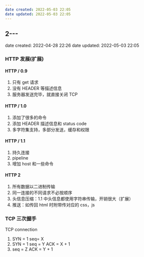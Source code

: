```yaml
---
date created: 2022-05-03 22:05
date updated: 2022-05-03 22:05
---
```


## 2---

date created: 2022-04-28 22:26
date updated: 2022-05-03 22:05

### HTTP 发展(扩展)

#### HTTP / 0.9

1. 只有 get 请求
2. 没有 HEADER 等描述信息
3. 服务器发送完毕，就直接关闭 TCP

#### HTTP / 1.0

1. 添加了很多的命令
2. 添加 HEADER 描述信息和 status code
3. 多字符集支持，多部分发送，缓存和权限

#### HTTP / 1.1

1. 持久连接
2. pipeline
3. 增加 host 和一些命令

#### HTTP 2

1. 所有数据以二进制传输
2. 同一连接的不同请求不必按顺序
3. 头信息压缩：1.1 中头信息都使用字符串传输，开销很大（扩展）
4. 推送：如传回 html 时附带传对应的 css，js

### TCP 三次握手

TCP connection

1. SYN = 1 seq= X
2. SYN = 1 seq = Y ACK = X + 1
3. seq = Z ACK = Y + 1
